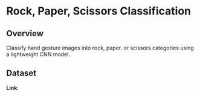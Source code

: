 # Rock, Paper, Scissors Classification

## Overview
Classify hand gesture images into rock, paper, or scissors categories using a lightweight CNN model.

## Dataset
**Link**: 

